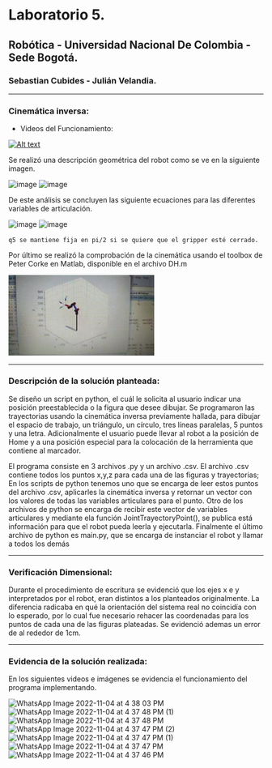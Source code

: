 # Laboratorio 5.
## Robótica - Universidad Nacional De Colombia - Sede Bogotá.
### Sebastian Cubides - Julián Velandia.
***
### Cinemática inversa:

* Videos del Funcionamiento:

[![Alt text](https://img.youtube.com/vi/oTT9XLO5B0g/0.jpg)](https://www.youtube.com/watch?v=oTT9XLO5B0g)

Se realizó una descripción geométrica del robot como se ve en la siguiente imagen.


<img width="665" alt="image" src="https://user-images.githubusercontent.com/52173621/200097539-2f8f3151-aa3c-41e4-8f75-1cd7c45355a8.png">

<img width="672" alt="image" src="https://user-images.githubusercontent.com/52173621/200097544-f6d76122-1f98-4805-81e5-a933447f0d72.png">

De este análisis se concluyen las siguiente ecuaciones para las diferentes variables de articulación.

<img width="195" alt="image" src="https://user-images.githubusercontent.com/52173621/200097115-ab379c74-4130-4cdb-94de-2d1a2950e628.png">

<img width="288" alt="image" src="https://user-images.githubusercontent.com/52173621/200097134-9a6145b3-93eb-4891-a2cb-cd94c9aea808.png">

    q5 se mantiene fija en pi/2 si se quiere que el gripper esté cerrado.


Por último se realizó la comprobación de la cinemática usando el toolbox de Peter Corke en Matlab, disponible en el archivo DH.m

<img width="288" alt="image" src="sim.gif">

***

### Descripción de la solución planteada:
Se diseño un script en python, el cuál le solicita al usuario indicar una posición preestablecida o la figura que desee dibujar.
Se programaron las trayectorias usando la cinemática inversa previamente hallada, para dibujar el espacio de trabajo, un triángulo, un círculo, tres líneas paralelas, 5 puntos y una letra.
Adicionalmente el usuario puede llevar al robot a la posición de Home y a una posición especial para la colocación de la herramienta que contiene al marcador.

El programa consiste en 3 archivos .py y un archivo .csv. El archivo .csv contiene todos los puntos x,y,z para cada una de las figuras y trayectorias; En los scripts de python tenemos uno que se encarga de leer estos puntos del archivo .csv, aplicarles la cinemática inversa y retornar un vector con los valores de todas las variables articulares para el punto. Otro de los archivos de python se encarga de recibir este vector de variables articulares y mediante ela función JointTrayectoryPoint(), se publica está información para que el robot pueda leerla y ejecutarla. Finalmente el último archivo de python es main.py, que se encarga de instanciar el robot y llamar a todos los demás 

***

### Verificación Dimensional:
Durante el procedimiento de escritura se evidenció que los ejes x e y interpretados por el robot, eran distintos a los planteados originalmente.
La diferencia radicaba en qué la orientación del sistema real no coincidía con lo esperado, por lo cual fue necesario rehacer las coordenadas para los puntos de cada una de las figuras plateadas.
Se evidenció ademas un error de al rededor de 1cm.

***

### Evidencia de la solución realizada:

En los siguientes videos e imágenes se evidencia el funcionamiento del programa implementando.

![WhatsApp Image 2022-11-04 at 4 38 03 PM](https://user-images.githubusercontent.com/52173621/200097007-b4f6e0fa-d166-4304-8a0d-af7ed1bba29a.jpeg)
![WhatsApp Image 2022-11-04 at 4 37 48 PM (1)](https://user-images.githubusercontent.com/52173621/200097008-9176aa51-12de-4dc7-8166-0e78ea097584.jpeg)
![WhatsApp Image 2022-11-04 at 4 37 48 PM](https://user-images.githubusercontent.com/52173621/200097009-60236d84-3743-48d0-8e97-89f6a5172f21.jpeg)
![WhatsApp Image 2022-11-04 at 4 37 47 PM (2)](https://user-images.githubusercontent.com/52173621/200097011-4c84ad79-c83c-44bd-8afc-fec96eda8a0b.jpeg)
![WhatsApp Image 2022-11-04 at 4 37 47 PM (1)](https://user-images.githubusercontent.com/52173621/200097013-c3fdb26e-19be-4c5d-bc21-a698791d6a1e.jpeg)
![WhatsApp Image 2022-11-04 at 4 37 47 PM](https://user-images.githubusercontent.com/52173621/200097014-be89f5d1-d18a-4861-b95b-3653d4dad5bc.jpeg)
![WhatsApp Image 2022-11-04 at 4 37 46 PM](https://user-images.githubusercontent.com/52173621/200097015-e807f972-3f11-4d84-af16-b78a1527c88a.jpeg)
